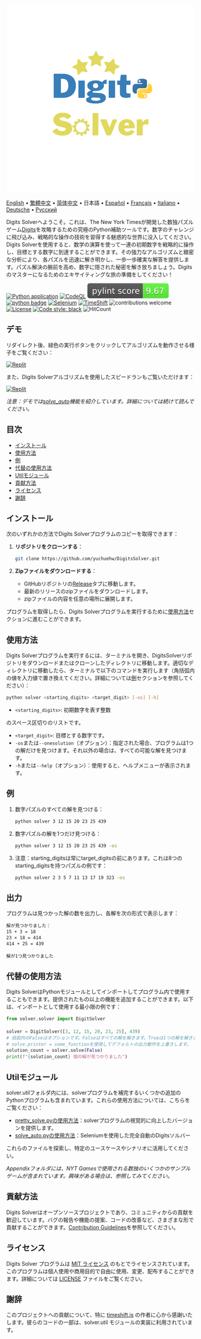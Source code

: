 <p align="center">
    <picture>
      <img 
        src="https://raw.githubusercontent.com/yuchuehw/DigitsSolver/main/new_logo.png" 
        alt="Digits Solver アイコン"
        width="500"
       />
    </picture>
<p>

[English](README_en.md)
 • [繁體中文](README_zh-TW.md)
 • [简体中文](README_zh-CN.md)
 • 日本語
 • [Español](README_es.md)
 • [Français](README_fr.md)
 • [Italiano](README_it.md)
 • [Deutsche](README_de.md)
 • [Русский](README_ru.md)

Digits Solverへようこそ。これは、The New York Timesが開発した数独パズルゲーム[Digits](https://www.nytimes.com/games/digits)を攻略するための究極のPython補助ツールです。数字のチャレンジに飛び込み、戦略的な操作の技術を習得する魅惑的な世界に没入してください。Digits Solverを使用すると、数学の演算を使って一連の初期数字を戦略的に操作し、目標とする数字に到達することができます。その強力なアルゴリズムと緻密な分析により、各パズルを迅速に解き明かし、一歩一歩確実な解答を提供します。パズル解決の腕前を高め、数字に隠された秘密を解き放ちましょう。Digitsのマスターになるためのエキサイティングな旅の準備をしてください！

[![Python application](https://github.com/yuchuehw/DigitsSolver/actions/workflows/python-app.yml/badge.svg)](https://github.com/yuchuehw/DigitsSolver/actions/workflows/python-app.yml)
[![CodeQL](https://github.com/yuchuehw/DigitsSolver/actions/workflows/github-code-scanning/codeql/badge.svg)](https://github.com/yuchuehw/DigitsSolver/actions/workflows/github-code-scanning/codeql)
[![PyLint Score](https://raw.githubusercontent.com/yuchuehw/DigitsSolver/main/pylint_badge.svg)](pylint.out)
<br>
[![python badge](https://img.shields.io/badge/Python-3776AB?style=flat&for-the-badge&logo=python&logoColor=white)](https://www.python.org/)
[![Selenium](https://img.shields.io/badge/Selenium-grey.svg?style=flat&logo=selenium)](https://www.selenium.dev/)
[![TimeShift](https://img.shields.io/badge/TimeShift.js-grey.svg?style=flat&logo=javascript)](https://github.com/plaa/TimeShift-js)
![contributions welcome](https://img.shields.io/badge/contributions-welcome-brightgreen.svg?style=flat&color=pink)
[![License](https://img.shields.io/github/license/yuchuehw/DigitsSolver?style=flat&color=yellow)](LICENSE.md)
[![Code style: black](https://img.shields.io/badge/code%20style-black-000000.svg)](https://github.com/psf/black)
![HitCount](https://hits.dwyl.com/yuchuehw/DigitsSolver.svg?style=flat)

## デモ
リダイレクト後、緑色の実行ボタンをクリックしてアルゴリズムを動作させる様子をご覧ください：

[![Replit](https://img.shields.io/badge/DEMO-REPL.IT-purple.svg?style=flat&logo=replit)](https://replit.com/@yuchuehw/DigitsSolver)

また、Digits Solverアルゴリズムを使用したスピードランもご覧いただけます：

[![Replit](https://img.shields.io/badge/DEMO-YOUTUBE-purple.svg?style=flat&logo=youtube)](https://www.youtube.com/watch?v=se2OdZnEHHA)

*注意：デモでは[solve_auto](solveAuto_ja.md)機能を紹介しています。詳細については続けて読んでください。*

## 目次

- [インストール](#インストール)
- [使用方法](#使用方法)
- [例](#例)
- [代替の使用方法](#代替の使用方法)
- [Utilモジュール](#utilモジュール)
- [貢献方法](#貢献方法)
- [ライセンス](#ライセンス)
- [謝辞](#謝辞)

## インストール

次のいずれかの方法でDigits Solverプログラムのコピーを取得できます：

1. **リポジトリをクローンする**：
   ```bash
   git clone https://github.com/yuchuehw/DigitsSolver.git
   ```

2. **Zipファイルをダウンロードする**：
   - GitHubリポジトリの[Release](https://github.com/yuchuehw/DigitsSolver/releases)タブに移動します。
   - 最新のリリースのzipファイルをダウンロードします。
   - zipファイルの内容を任意の場所に展開します。

プログラムを取得したら、Digits Solverプログラムを実行するために[使用方法](#使用方法)セクションに進むことができます。

## 使用方法

Digits Solverプログラムを実行するには、ターミナルを開き、DigitsSolverリポジトリをダウンロードまたはクローンしたディレクトリに移動します。適切なディレクトリに移動したら、ターミナルで以下のコマンドを実行します（角括弧内の値を入力値で置き換えてください。詳細については[例](#例)セクションを参照してください）：

```bash
python solver <starting_digits> <target_digit> [-os] [-h]
```

- `<starting_digits>`: 初期数字を表す整数

のスペース区切りのリストです。
- `<target_digit>`: 目標とする数字です。
- `-os`または`--onesolution`（オプション）：指定された場合、プログラムは1つの解だけを見つけます。それ以外の場合は、すべての可能な解を見つけます。
- `-h`または`--help`（オプション）：使用すると、ヘルプメニューが表示されます。

## 例

1. 数字パズルのすべての解を見つける：
   ```bash
   python solver 3 12 15 20 23 25 439
   ```

2. 数字パズルの解を1つだけ見つける：
   ```bash
   python solver 3 12 15 20 23 25 439 -os
   ```

3. 注意：starting_digitsは常にtarget_digitsの前にあります。これは8つのstarting_digitsを持つパズルの例です：
   ```bash
   python solver 2 3 5 7 11 13 17 19 323 -os
   ```

## 出力

プログラムは見つかった解の数を出力し、各解を次の形式で表示します：

```
解が見つかりました：
15 + 3 = 18
23 × 18 = 414
414 + 25 = 439

解が1つ見つかりました
```

## 代替の使用方法

Digits SolverはPythonモジュールとしてインポートしてプログラム内で使用することもできます。提供されたもの以上の機能を追加することができます。以下は、インポートとして使用する最小限の例です：

```python
from solver.solver import DigitSolver

solver = DigitSolver([3, 12, 15, 20, 23, 25], 439)
# 括弧内のFalseはオプションです。Falseはすべての解を解きます。Trueは1つの解を解きます。
# solve.printer = some_functionを使用してデフォルトの出力動作を上書きします。
solution_count = solver.solve(False)
print(f"{solution_count} 個の解が見つかりました")
```

## Utilモジュール

solver.utilフォルダ内には、solverプログラムを補完するいくつかの追加のPythonプログラムも含まれています。これらの使用方法については、こちらをご覧ください：

- [pretty_solve.pyの使用方法](prettySolve.md)：solverプログラムの視覚的に向上したバージョンを提供します。
- [solve_auto.pyの使用方法](solveAuto_ja.md)：Seleniumを使用した完全自動のDigitsソルバー

これらのファイルを探索し、特定のユースケースやシナリオに活用してください。

*Appendixフォルダには、NYT Gamesで使用される数独のいくつかのサンプルゲームが含まれています。興味がある場合は、参照してみてください。*

## 貢献方法

Digits Solverはオープンソースプロジェクトであり、コミュニティからの貢献を歓迎しています。バグの報告や機能の提案、コードの改善など、さまざまな形で貢献することができます。[Contribution Guidelines](CONTRIBUTING.md)を参照してください。

## ライセンス

Digits Solver プログラムは [MIT ライセンス](https://choosealicense.com/licenses/mit/) のもとでライセンスされています。このプログラムは個人使用や商用目的で自由に使用、変更、配布することができます。詳細については [LICENSE](LICENSE.md) ファイルをご覧ください。

## 謝辞

このプロジェクトへの貢献について、特に [timeshift.js](https://github.com/plaa/TimeShift-js) の作者に心から感謝いたします。彼らのコードの一部は、solver.util モジュールの実装に利用されています。
